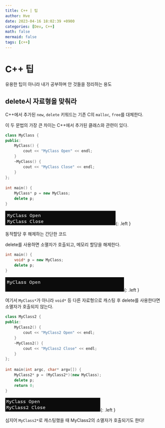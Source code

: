 ```yaml
---
title: C++ | 팁
author: Hve
date: 2023-04-16 18:02:39 +0900
categories: [Dev, C++]
math: false
mermaid: false
tags: [c++]
---
```


# C++ 팁

유용한 팁이 아니라 내가 공부하며 안 것들을 정리하는 용도

## delete시 자료형을 맞춰라

C++에서 추가된 `new`, `delete` 키워드는 기존 C의 `malloc`, `free`를 대체한다.

이 두 문법의 가장 큰 차이는 C++에서 추가된 클래스와 관련이 있다.

```cpp
class MyClass {
public:
    MyClass() {
        cout << "MyClass Open" << endl;
    }
    ~MyClass() {
        cout << "MyClass Close" << endl;
    }
};

int main() {
    MyClass* p = new MyClass;
    delete p;
}
```

![RESULT1](/assets/img/cpptip/delete_result1.png){: .left }


동적할당 후 해제하는 간단한 코드

delete를 사용하면 소멸자가 호출되고, 메모리 할당을 해제한다.

```cpp
int main() {
    void* p = new MyClass;
    delete p;
}
```

![RESULT1](/assets/img/cpptip/delete_result2.png){: .left }

여기서 `MyClass*`가 아니라 `void*` 등 다른 자료형으로 캐스팅 후 delete를 사용한다면 소멸자가 호출되지 않는다.

```cpp
class MyClass2 {
public:
    MyClass2() {
        cout << "MyClass2 Open" << endl;
    }
    ~MyClass2() {
        cout << "MyClass2 Close" << endl;
    }
};

int main(int argc, char* argv[]) {
    MyClass2* p = (MyClass2*)(new MyClass);
    delete p;
    return 0;
}
```

![RESULT3](/assets/img/cpptip/delete_result3.png){: .left }

심지어 `MyClass2*`로 캐스팅했을 때 MyClass2의 소멸자가 호출되기도 한다!